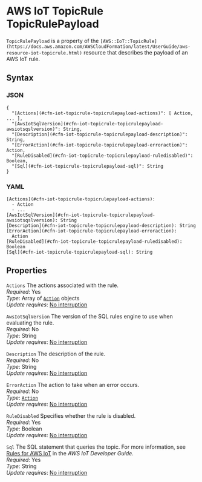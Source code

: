 # AWS IoT TopicRule TopicRulePayload<a name="aws-properties-iot-topicrule-topicrulepayload"></a>

`TopicRulePayload` is a property of the `[AWS::IoT::TopicRule](https://docs.aws.amazon.com/AWSCloudFormation/latest/UserGuide/aws-resource-iot-topicrule.html)` resource that describes the payload of an AWS IoT rule\.

## Syntax<a name="w4ab1c21c10d150c39c94b5"></a>

### JSON<a name="aws-properties-iot-topicrule-topicrulepayload-syntax.json"></a>

```
{
  "[Actions](#cfn-iot-topicrule-topicrulepayload-actions)": [ Action, ... ],
  "[AwsIotSqlVersion](#cfn-iot-topicrule-topicrulepayload-awsiotsqslversion)": String,
  "[Description](#cfn-iot-topicrule-topicrulepayload-description)": String,
  "[ErrorAction](#cfn-iot-topicrule-topicrulepayload-erroraction)": Action,
  "[RuleDisabled](#cfn-iot-topicrule-topicrulepayload-ruledisabled)": Boolean,
  "[Sql](#cfn-iot-topicrule-topicrulepayload-sql)": String
}
```

### YAML<a name="aws-properties-iot-topicrule-topicrulepayload-syntax.yaml"></a>

```
[Actions](#cfn-iot-topicrule-topicrulepayload-actions):
  - Action
  - ...
[AwsIotSqlVersion](#cfn-iot-topicrule-topicrulepayload-awsiotsqslversion): String
[Description](#cfn-iot-topicrule-topicrulepayload-description): String
[ErrorAction](#cfn-iot-topicrule-topicrulepayload-erroraction):
  Action
[RuleDisabled](#cfn-iot-topicrule-topicrulepayload-ruledisabled): Boolean
[Sql](#cfn-iot-topicrule-topicrulepayload-sql): String
```

## Properties<a name="w4ab1c21c10d150c39c94b7"></a>

`Actions`  <a name="cfn-iot-topicrule-topicrulepayload-actions"></a>
The actions associated with the rule\.  
*Required*: Yes  
*Type*: Array of [`Action`](aws-properties-iot-topicrule-action.md) objects  
*Update requires*: [No interruption](using-cfn-updating-stacks-update-behaviors.md#update-no-interrupt)

`AwsIotSqlVersion`  <a name="cfn-iot-topicrule-topicrulepayload-awsiotsqslversion"></a>
The version of the SQL rules engine to use when evaluating the rule\.  
*Required*: No  
*Type*: String  
*Update requires*: [No interruption](using-cfn-updating-stacks-update-behaviors.md#update-no-interrupt)

`Description`  <a name="cfn-iot-topicrule-topicrulepayload-description"></a>
The description of the rule\.  
*Required*: No  
*Type*: String  
*Update requires*: [No interruption](using-cfn-updating-stacks-update-behaviors.md#update-no-interrupt)

`ErrorAction`  <a name="cfn-iot-topicrule-topicrulepayload-erroraction"></a>
The action to take when an error occurs\.  
*Required*: No  
*Type*: [`Action`](aws-properties-iot-topicrule-action.md)  
*Update requires*: [No interruption](using-cfn-updating-stacks-update-behaviors.md#update-no-interrupt)

`RuleDisabled`  <a name="cfn-iot-topicrule-topicrulepayload-ruledisabled"></a>
Specifies whether the rule is disabled\.  
*Required*: Yes  
*Type*: Boolean  
*Update requires*: [No interruption](using-cfn-updating-stacks-update-behaviors.md#update-no-interrupt)

`Sql`  <a name="cfn-iot-topicrule-topicrulepayload-sql"></a>
The SQL statement that queries the topic\. For more information, see [Rules for AWS IoT](https://docs.aws.amazon.com/iot/latest/developerguide/iot-rules.html#aws-iot-sql-reference) in the *AWS IoT Developer Guide*\.  
*Required*: Yes  
*Type*: String  
*Update requires*: [No interruption](using-cfn-updating-stacks-update-behaviors.md#update-no-interrupt)